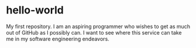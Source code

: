 # hello-world
My first repository.
I am an aspiring programmer who wishes to get as much out of GitHub as I possibly can. I want to see where this service can take me in my software engineering endeavors.
